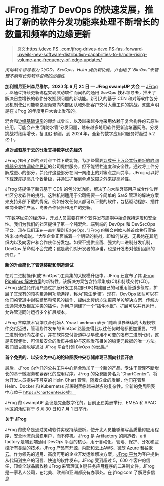 # JFrog 推动了 DevOps 的快速发展，推出了新的软件分发功能来处理不断增长的数量和频率的边缘更新

> 原文:[https://devo PS . com/jfrog-drives-devo PS-fast-forward-unveils-new-software-distribution-capabilities-to-handle-rising-volume-and-frequency-of-edge-updates/](https://devops.com/jfrog-drives-devops-fast-forward-unveils-new-software-distribution-capabilities-to-handle-rising-volume-and-frequency-of-edge-updates/)

*灵动软件领导者为 CI/CD、SecOps、Helm 提供新功能，并创造了“BinOps”来管理不断增长的软件包流的必要性*

**加利福尼亚州森尼维尔，2020 年 6 月 24 日** — **JFrog swampUP 大会** — [JFrog](https://jfrog.com/) ，以通过持续更新流程实现灵动软件而闻名的通用 DevOps 技术领导者，推出了解决日益增长的软件分发瓶颈问题的新功能。新引入的基于 CDN 和对等软件包分发机制使公司能够克服频繁向内部团队和外部客户交付大量工件的挑战。这些声明是在 JFrog 的年度用户大会上发布的。

混合和[边缘基础设施](https://jfrog.com/blog/updates-for-the-edge-from-hours-to-minutes-sneak-preview/)的爆炸式增长，以及越来越多地采用依赖于复合构件的云原生应用，可能会产生“消防水管”分发问题，越来越多地用软件更新流堵塞网络。分发挑战将继续增长，据 [IDC](https://www.idc.com/getdoc.jsp?containerId=DR2020_GS2_FG) 预测，到 2024 年，全新的数字应用和服务将超过 5.2 亿个。

**点对点和基于云的分发支持数字优先经济**

JFrog 推出了新的点对点工件下载功能，为那些需要[为成千上万台并行更新的联网机器分发协调软件更新](https://jfrog.com/solution-sheet/jfrog-distribution-2/)的公司提供服务，但不能牺牲速度和安全性。通过将工件分解成更小的部分，并允许这些部分在同一网络上的对等点之间共享，JFrog 可以将下载速度提高几个数量级，并通过扩展到单点故障之外来提高弹性。

JFrog 还提供了新的基于 CDN 的包分发功能，解决了向大型外部用户或合作伙伴社区分发软件的挑战。这种机制适用于公司需要一个简单的 SaaS 管理的解决方案来支持外部下载的情况，例如分发任何人都可以下载的软件，包括驱动程序、插件和商业软件产品，或者合作伙伴和用户的更新。

“在数字优先的经济中，开发人员需要在整个软件发布周期中始终保持速度和安全性。我们为我们的社区提供了第一个纯混合、端到端的 DevOps 和 DevSecOps 平台，现在我们正在一直扩展到 EdgeOps，”JFrog 的联合创始人兼首席执行官施洛米·本哈姆说。“大型企业正面临着一个明显的挑战，即如何快速、无畏地在其组织内以及向客户和合作伙伴分发包。如果不提供全面、强大的二进制分发机制，DevOps 革命就不会完成；这是我们对开发者的承诺，也是开发者对他们组织的责任。"

**新的升级简化了管道装配和制造测试**

在对二进制操作(或“BinOps”)工具集的大规模升级中，JFrog 还宣布了其 [JFrog Pipelines 解决方案](https://jfrog.com/pipelines/)的新特性，该解决方案包含持续集成(CI)和持续交付(CD)。JFrog 通过允许用户通过扩展开发工具包(EDK)构建自己的可重用管道步骤库，扩展了其现有的预构建通用功能选择，称为“原生步骤”。现在，DevOps 团队可以在他们的管道中封装频繁和常见的操作，提供比传统方法更简单的解决方案，传统方法通常涉及相互冲突的插件，为用户创建了一个“插件地狱”。扩展可以并行运行，允许管道同时运行多个扩展版本。

JFrog 首席技术官兼联合创始人 Yoav Landman 表示:“随着世界继续向大规模软件交付迈进，管理软件发布的‘BinOps’路径变得比以往任何时候都更加重要。“将二进制代码向左移动，并在软件交付管道中尽早使用不可变的发布二进制代码，这是实现健壮、可信和安全的发布并维护与这些发布相关的稳定元数据的唯一方法。我们很自豪能够通过 JFrog 平台引领 BinOps 的发展。”

**首个免费的、以安全为中心的舵轮图表中央存储库现已面向社区开放**

最后，JFrog 向他们的公共工件中心组合添加了一个新的产品，专注于管理不断增长的基于微服务和容器化的应用程序。JFrog 的免费服务名为“ChartCenter”，将为开发人员提供不可变的 Helm Chart 管理，随着企业的发展，他们在管理 Helm、Docker 和 Kubernetes 部署时面临越来越多的复杂性。全新的免费图表中心位于 https://chartcenter.io/的。

JFrog 的 swampUP 会议是完全数字化的，目前正在美洲举行，EMEA 和 APAC 地区的活动将于 6 月 30 日和 7 月 1 日举行。

**关于 JFrog**

JFrog 的使命是通过灵动软件实现持续更新，使开发人员能够编写高质量的应用程序，安全地流向最终用户，而不停机。JFrog 是 Artifactory 的创造者，arti factory 是端到端通用 DevOps 平台的核心，用于自动化、管理、保护、分发和监控所有类型的技术。JFrog 产品有[开源](https://jfrog.com/open-source/)、[内部](https://jfrog.com/artifactory/free-trial/)和[云上](https://jfrog.com/artifactory/free-trial/#saas)AWS、[微软 Azure](https://azure.microsoft.com/en-us/) 和[谷歌云](https://jfrog.com/artifactory/cloud-native-gcp/)。作为领先的通用、高度可用的企业开发运维解决方案，[JFrog 平台](https://jfrog.com/platform/)为客户提供从代码到生产的可信、快速的软件发布。JFrog 受到超过 5，600 个客户的信任，顶级全球品牌依赖 JFrog 来管理其关键任务应用程序的二进制文件。JFrog 是一家私人公司，在北美、欧洲和亚洲都设有办事处。在 jfrog.com 了解更多信息